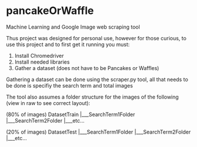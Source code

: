 # pancakeOrWaffle
Machine Learning and Google Image web scraping tool

Thus project was designed for personal use, however for those curious, to use this project and to first get it running you must:

1. Install Chromedriver
2. Install needed libraries
3. Gather a dataset (does not have to be Pancakes or Waffles)

Gathering a dataset can be done using the scraper.py tool, all that needs to be done is specifiy the search term and total images

The tool also assumes a folder structure for the images of the following (view in raw to see correct layout):

(80% of images)
DatasetTrain
      |___SearchTerm1Folder
      |___SearchTerm2Folder
      |___etc...

(20% of images)
DatasetTest
      |___SearchTerm1Folder
      |___SearchTerm2Folder
      |___etc...
 
